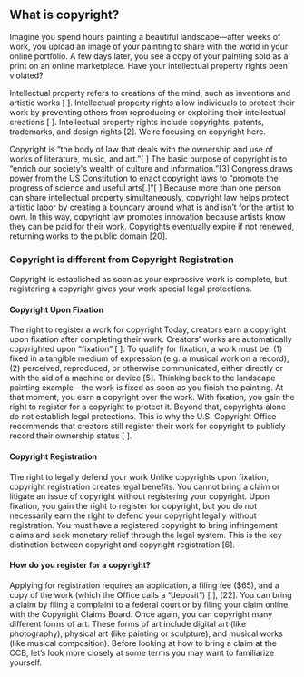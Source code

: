 ## What is copyright?

Imagine you spend hours painting a beautiful landscape—after weeks of work, you upload an image of your painting to share with the world in your online portfolio. A few days later, you see a copy of your painting sold as a print on an online marketplace. Have your intellectual property rights been violated?

Intellectual property refers to creations of the mind, such as inventions and artistic works [ ]. Intellectual property rights allow individuals to protect their work by preventing others from reproducing or exploiting their intellectual creations [ ]. Intellectual property rights include copyrights, patents, trademarks, and design rights [2]. We’re focusing on copyright here.

Copyright is “the body of law that deals with the ownership and use of works of literature, music, and art.”[ ] The basic purpose of copyright is to “enrich our society's wealth of culture and information.”[3] Congress draws power from the US Constitution to enact copyright laws to “promote the progress of science and useful arts[.]”[ ] Because more than one person can share intellectual property simultaneously, copyright law helps protect artistic labor by creating a boundary around what is and isn’t for the artist to own. In this way, copyright law promotes innovation because artists know they can be paid for their work. Copyrights eventually expire if not renewed, returning works to the public domain [20].  



### Copyright is different from Copyright Registration 

Copyright is established as soon as your expressive work is complete, but registering a copyright gives your work special legal protections.

#### Copyright Upon Fixation
The right to register a work for copyright
Today, creators earn a copyright upon fixation after completing their work.  Creators’ works are automatically copyrighted upon “fixation” [ ]. To qualify for fixation, a work must be:
(1)	fixed in a tangible medium of expression (e.g. a musical work on a record),
(2)	perceived, reproduced, or otherwise communicated, either directly or with the aid of a machine or device [5].
Thinking back to the landscape painting example—the work is fixed as soon as you finish the painting. At that moment, you earn a copyright over the work.
With fixation, you gain the right to register for a copyright to protect it. Beyond that, copyrights alone do not establish legal protections. This is why the U.S. Copyright Office recommends that creators still register their work for copyright to publicly record their ownership status [ ].

#### Copyright Registration
The right to legally defend your work
Unlike copyrights upon fixation, copyright registration creates legal benefits.   You cannot bring a claim or litigate an issue of copyright without registering your copyright.  Upon fixation, you gain the right to register for copyright, but you do not necessarily earn the right to defend your copyright legally without registration. You must have a registered copyright to bring infringement claims and seek monetary relief through the legal system. This is the key distinction between copyright and copyright registration [6].

#### How do you register for a copyright? 
Applying for registration requires an application, a filing fee ($65), and a copy of the work (which the Office calls a “deposit”) [ ], [22]. You can bring a claim by filing a complaint to a federal court or by filing your claim online with the Copyright Claims Board. Once again, you can copyright many different forms of art. These forms of art include digital art (like photography), physical art (like painting or sculpture), and musical works (like musical composition). Before looking at how to bring a claim at the CCB, let’s look more closely at some terms you may want to familiarize yourself.

